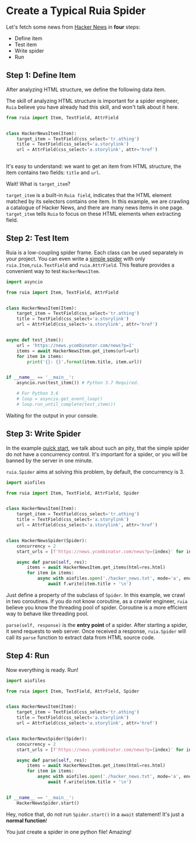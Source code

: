 # Create a Typical Ruia Spider

Let's fetch some news from [Hacker News][hacker_news] in **four** steps:

- Define item
- Test item
- Write spider
- Run

## Step 1: Define Item

After analyzing HTML structure, we define the following data item.

The skill of analyzing HTML structure is important for a spider engineer,
`Ruia` believe you have already had this skill,
and won't talk about it here.


```python
from ruia import Item, TextField, AttrField


class HackerNewsItem(Item):
    target_item = TextField(css_select='tr.athing')
    title = TextField(css_select='a.storylink')
    url = AttrField(css_select='a.storylink', attr='href')
    
```

It's easy to understand:
we want to get an item from HTML structure,
the item contains two fields: `title` and `url`.

Wait! What is `target_item`?

`target_item` is a built-in `Ruia field`,
indicates that the HTML element matched by its selectors contains one item.
In this example, we are crawling a catalogue of Hacker News,
and there are many news items in one page. 
`target_item` tells `Ruia` to focus on these HTML elements when extracting field.

## Step 2: Test Item

Ruia is a low-coupling spider frame.
Each class can be used separately in your project.
You can even write a [simple spider](examples/simple.md) with only `ruia.Item`,`ruia.TextField` and `ruia.AttrField`.
This feature provides a convenient way to test `HackerNewsItem`.

```python
import asyncio

from ruia import Item, TextField, AttrField


class HackerNewsItem(Item):
    target_item = TextField(css_select='tr.athing')
    title = TextField(css_select='a.storylink')
    url = AttrField(css_select='a.storylink', attr='href')


async def test_item():
    url = 'https://news.ycombinator.com/news?p=1'
    items = await HackerNewsItem.get_items(url=url)
    for item in items:
        print('{}: {}'.format(item.title, item.url))


if __name__ == '__main__':
    asyncio.run(test_item()) # Python 3.7 Required.

    # For Python 3.6
    # loop = asyncio.get_event_loop()
    # loop.run_until_complete(test_item())

```

Waiting for the output in your console.

## Step 3: Write Spider

In the example [quick start](examples/simple.md),
we talk about such an pity,
that the simple spider do not have a concurrency control.
It's important for a spider,
or you will be banned by the server in one minute.

`ruia.Spider` aims at solving this problem,
by default, the concurrency is 3.

```python
import aiofiles

from ruia import Item, TextField, AttrField, Spider


class HackerNewsItem(Item):
    target_item = TextField(css_select='tr.athing')
    title = TextField(css_select='a.storylink')
    url = AttrField(css_select='a.storylink', attr='href')


class HackerNewsSpider(Spider):
    concurrency = 2
    start_urls = [f'https://news.ycombinator.com/news?p={index}' for index in range(3)]

    async def parse(self, res):
        items = await HackerNewsItem.get_items(html=res.html)
        for item in items:
            async with aiofiles.open('./hacker_news.txt', mode='a', encoding='utf-8') as f:
                await f.write(item.title + '\n')

```

Just define a property of the subclass of `Spider`.
In this example, we crawl in two coroutines.
If you do not know coroutine,
as a crawler engineer,
`ruia` believe you know the threading pool of spider.
Coroutine is a more efficient way to behave like threading pool.

`parse(self, response)` is the **entry point** of a spider.
After starting a spider, it send requests to web server.
Once received a response, 
`ruia.Spider` will call its `parse` function to extract data from HTML source code.

## Step 4: Run

Now everything is ready.
Run!

```python
import aiofiles

from ruia import Item, TextField, AttrField, Spider


class HackerNewsItem(Item):
    target_item = TextField(css_select='tr.athing')
    title = TextField(css_select='a.storylink')
    url = AttrField(css_select='a.storylink', attr='href')


class HackerNewsSpider(Spider):
    concurrency = 2
    start_urls = [f'https://news.ycombinator.com/news?p={index}' for index in range(3)]

    async def parse(self, res):
        items = await HackerNewsItem.get_items(html=res.html)
        for item in items:
            async with aiofiles.open('./hacker_news.txt', mode='a', encoding='utf-8') as f:
                await f.write(item.title + '\n')


if __name__ == '__main__':
    HackerNewsSpider.start()
```

Hey, notice that, do not run `Spider.start()` in a `await` statement!
It's just a **normal function**!

You just create a spider in one python file!
Amazing!

[hacker_news]: https://news.ycombinator.com/news?p=1